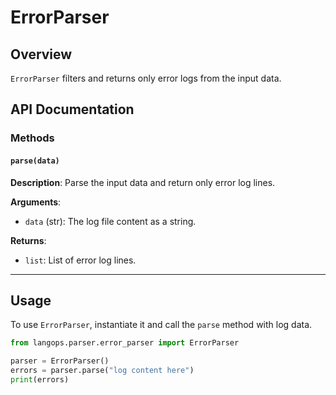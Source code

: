 # ErrorParser

## Overview

`ErrorParser` filters and returns only error logs from the input data.

## API Documentation

### Methods

#### `parse(data)`

**Description**: Parse the input data and return only error log lines.

**Arguments**:

- `data` (str): The log file content as a string.

**Returns**:

- `list`: List of error log lines.

---

## Usage

To use `ErrorParser`, instantiate it and call the `parse` method with log data.

```python
from langops.parser.error_parser import ErrorParser

parser = ErrorParser()
errors = parser.parse("log content here")
print(errors)
```
